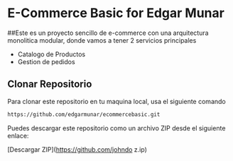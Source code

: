 # E-Commerce Basic for Edgar Munar

##Este es un proyecto sencillo de e-commerce con una arquitectura monolitica modular, donde vamos a tener 2 servicios principales
- Catalogo de Productos
- Gestion de pedidos

## Clonar Repositorio

Para clonar este repositorio en tu maquina local, usa el siguiente comando

```bash
https://github.com/edgarmunar/ecommercebasic.git
```

Puedes descargar este repositorio como un archivo ZIP desde el siguiente enlace:

[Descargar ZIP](https://github.com/johndo  z.ip)


